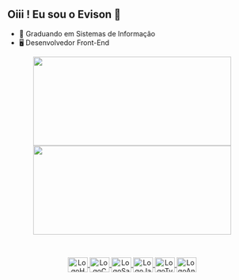 ## Oiii ! Eu sou o Evison 👋


- 🌱 Graduando em Sistemas de Informação
- 🖥️ Desenvolvedor Front-End

<div align="center">
  <a href="https://github.com/evisonpacheco">
  <img align="center" height="180rem" width="400rem" src="https://github-readme-stats.vercel.app/api?username=evisonpacheco&show_icons=true&theme=merko&include_all_commits=true&count_private=true"/>
  <img align="center" height="180rem" width="400rem" src="https://github-readme-stats.vercel.app/api/top-langs/?username=evisonpacheco&layout=compact&langs_count=7&theme=merko"/>
</div>
  
##
  
<div style="display: inline_block" align="center"><br>
  <img align="center" alt="LogoHTML" height="30" width="40" src="https://cdn.jsdelivr.net/gh/devicons/devicon/icons/html5/html5-original.svg" />
  <img align="center" alt="LogoCSS" height="30" width="40" src="https://cdn.jsdelivr.net/gh/devicons/devicon/icons/css3/css3-original.svg" />
  <img align="center" alt="LogoSass" height="30" width="40" src="https://cdn.jsdelivr.net/gh/devicons/devicon/icons/sass/sass-original.svg" />
  <img align="center" alt="LogoJavascript" height="30" width="40" src="https://cdn.jsdelivr.net/gh/devicons/devicon/icons/javascript/javascript-original.svg" />
  <img align="center" alt="LogoTypescript" height="30" width="40" src="https://cdn.jsdelivr.net/gh/devicons/devicon/icons/typescript/typescript-original.svg" />
  <img align="center" alt="LogoAngular" height="30" width="40" src="https://cdn.jsdelivr.net/gh/devicons/devicon@latest/icons/angularjs/angularjs-plain.svg" />
          
</div> 
